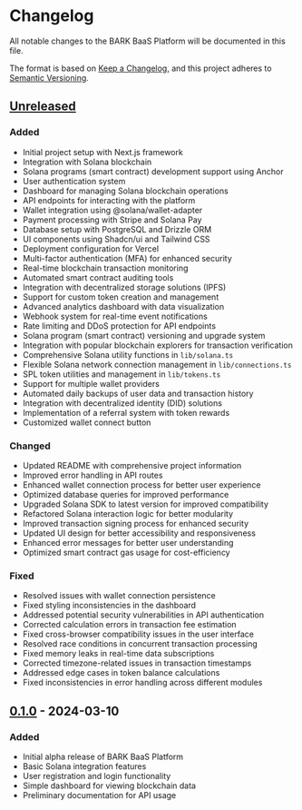 # Changelog

All notable changes to the BARK BaaS Platform will be documented in this file.

The format is based on [Keep a Changelog](https://keepachangelog.com/en/1.0.0/),
and this project adheres to [Semantic Versioning](https://semver.org/spec/v2.0.0.html).

## [Unreleased]

### Added
- Initial project setup with Next.js framework
- Integration with Solana blockchain
- Solana programs (smart contract) development support using Anchor
- User authentication system
- Dashboard for managing Solana blockchain operations
- API endpoints for interacting with the platform
- Wallet integration using @solana/wallet-adapter
- Payment processing with Stripe and Solana Pay
- Database setup with PostgreSQL and Drizzle ORM
- UI components using Shadcn/ui and Tailwind CSS
- Deployment configuration for Vercel
- Multi-factor authentication (MFA) for enhanced security
- Real-time blockchain transaction monitoring
- Automated smart contract auditing tools
- Integration with decentralized storage solutions (IPFS)
- Support for custom token creation and management
- Advanced analytics dashboard with data visualization
- Webhook system for real-time event notifications
- Rate limiting and DDoS protection for API endpoints
- Solana program (smart contract) versioning and upgrade system
- Integration with popular blockchain explorers for transaction verification
- Comprehensive Solana utility functions in `lib/solana.ts`
- Flexible Solana network connection management in `lib/connections.ts`
- SPL token utilities and management in `lib/tokens.ts`
- Support for multiple wallet providers
- Automated daily backups of user data and transaction history
- Integration with decentralized identity (DID) solutions
- Implementation of a referral system with token rewards
- Customized wallet connect button

### Changed
- Updated README with comprehensive project information
- Improved error handling in API routes
- Enhanced wallet connection process for better user experience
- Optimized database queries for improved performance
- Upgraded Solana SDK to latest version for improved compatibility
- Refactored Solana interaction logic for better modularity
- Improved transaction signing process for enhanced security
- Updated UI design for better accessibility and responsiveness
- Enhanced error messages for better user understanding
- Optimized smart contract gas usage for cost-efficiency

### Fixed
- Resolved issues with wallet connection persistence
- Fixed styling inconsistencies in the dashboard
- Addressed potential security vulnerabilities in API authentication
- Corrected calculation errors in transaction fee estimation
- Fixed cross-browser compatibility issues in the user interface
- Resolved race conditions in concurrent transaction processing
- Fixed memory leaks in real-time data subscriptions
- Corrected timezone-related issues in transaction timestamps
- Addressed edge cases in token balance calculations
- Fixed inconsistencies in error handling across different modules

## [0.1.0] - 2024-03-10

### Added
- Initial alpha release of BARK BaaS Platform
- Basic Solana integration features
- User registration and login functionality
- Simple dashboard for viewing blockchain data
- Preliminary documentation for API usage

[Unreleased]: https://github.com/barkprotocol/baas-platform/compare/v0.1.0...HEAD
[0.1.0]: https://github.com/barkprotocol/baas-platform/releases/tag/v0.1.0